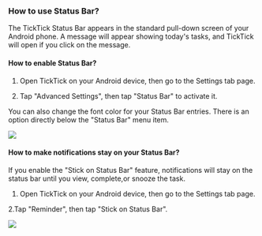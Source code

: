 ### How to use Status Bar?

The TickTick Status Bar appears in the standard pull-down screen of your Android phone. A message will appear showing today's tasks, and TickTick will open if you click on the message.

#### How to enable Status Bar?

1. Open TickTick on your Android device, then go to the Settings tab page.

2. Tap "Advanced Settings", then tap "Status Bar" to activate it.

You can also change the font color for your Status Bar entries. There is an option directly below the "Status Bar" menu item.

![](../../../images/ticktick-android-app/reminder/3.5.6.1.png)

#### How to make notifications stay on your Status Bar?

If you enable the "Stick on Status Bar" feature, notifications will stay on the status bar until you view, complete,or snooze the task.

1. Open TickTick on your Android device, then go to the Settings tab page. 

2.Tap "Reminder", then tap "Stick on Status Bar".

![](../../../images/ticktick-android-app/reminder/3.5.6.2.png)

